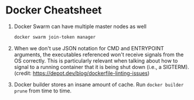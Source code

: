 # Docker Cheatsheet

1. Docker Swarm can have multiple master nodes as well
    ```bash
    docker swarm join-token manager
    ```

1. When we don't use JSON notation for CMD and ENTRYPOINT arguments, the executables referenced won't receive signals from the OS correctly. This is particularly relevant when talking about how to signal to a running container that it is being shut down (i.e., a SIGTERM). (credit: https://depot.dev/blog/dockerfile-linting-issues)

1. Docker builder stores an insane amount of cache. Run `docker builder prune` from time to time.